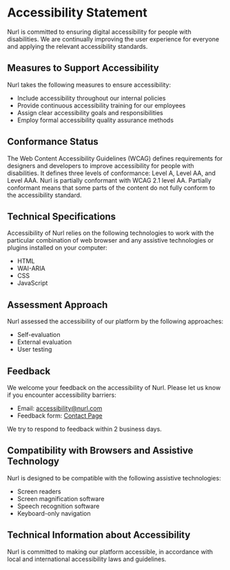 # Accessibility Statement

Nurl is committed to ensuring digital accessibility for people with disabilities. We are continually improving the user experience for everyone and applying the relevant accessibility standards.

## Measures to Support Accessibility

Nurl takes the following measures to ensure accessibility:

- Include accessibility throughout our internal policies
- Provide continuous accessibility training for our employees
- Assign clear accessibility goals and responsibilities
- Employ formal accessibility quality assurance methods

## Conformance Status

The Web Content Accessibility Guidelines (WCAG) defines requirements for designers and developers to improve accessibility for people with disabilities. It defines three levels of conformance: Level A, Level AA, and Level AAA. Nurl is partially conformant with WCAG 2.1 level AA. Partially conformant means that some parts of the content do not fully conform to the accessibility standard.

## Technical Specifications

Accessibility of Nurl relies on the following technologies to work with the particular combination of web browser and any assistive technologies or plugins installed on your computer:

- HTML
- WAI-ARIA
- CSS
- JavaScript

## Assessment Approach

Nurl assessed the accessibility of our platform by the following approaches:

- Self-evaluation
- External evaluation
- User testing

## Feedback

We welcome your feedback on the accessibility of Nurl. Please let us know if you encounter accessibility barriers:

- Email: <accessibility@nurl.com>
- Feedback form: [Contact Page](/contact)

We try to respond to feedback within 2 business days.

## Compatibility with Browsers and Assistive Technology

Nurl is designed to be compatible with the following assistive technologies:

- Screen readers
- Screen magnification software
- Speech recognition software
- Keyboard-only navigation

## Technical Information about Accessibility

Nurl is committed to making our platform accessible, in accordance with local and international accessibility laws and guidelines.
